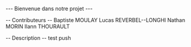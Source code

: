 --- Bienvenue dans notre projet ---

-- Contributeurs --
Baptiste MOULAY
Lucas REVERBEL--LONGHI
Nathan MORIN
Ilann THOURAULT

-- Description --
test push
